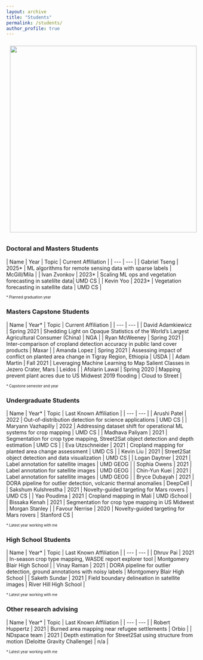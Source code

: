 ```yaml
---
layout: archive
title: "Students"
permalink: /students/
author_profile: true
---
```


<img style="float: center; padding: 10px 10px 10px 10px;" src="http://hannah-rae.github.io/images/group_zoom.jpg" width=500>

### Doctoral and Masters Students

| Name | Year | Topic | Current Affiliation |
| --- | --- |
| Gabriel Tseng | 2025\* | ML algorithms for remote sensing data with sparse labels | McGill/Mila |
| Ivan Zvonkov | 2023\* | Scaling ML ops and vegetation forecasting in satelilte data| UMD CS |
| Kevin Yoo | 2023\* | Vegetation forecasting in satellite data | UMD CS |

<sub><sup>\* Planned graduation year</sup></sub>

### Masters Capstone Students

| Name | Year\* | Topic | Current Affiliation |
| --- | --- |
| David Adamkiewicz | Spring 2021 | Shedding Light on Opaque Statistics of the World’s Largest Agricultural Consumer (China) | NGA |
| Ryan McWeeney | Spring 2021 | Inter-comparison of cropland detection accuracy in public land cover products | Maxar |
| Amanda Lopez | Spring 2021 | Assessing impact of conflict on planted area change in Tigray Region, Ethiopia | USDA |
| Adam Martin | Fall 2021 | Leveraging Machine Learning to Map Salient Classes in Jezero Crater, Mars | Leidos |
| Afolarin Lawal | Spring 2020 | Mapping prevent plant acres due to US Midwest 2019 flooding | Cloud to Street |

<sub><sup>\* Capstone semester and year</sup></sub>

### Undergraduate Students

| Name | Year\* | Topic | Last Known Affiliation |
| --- | --- |
| Arushi Patel | 2022 | Out-of-distribution detection for science applications | UMD CS |
| Maryann Vazhapilly | 2022 | Addressing dataset shift for operational ML systems for crop mapping | UMD CS |
| Madhava Paliyam | 2021 | Segmentation for crop type mapping, Street2Sat object detection and depth estimation | UMD CS |
| Eva Utzschneider | 2021 | Cropland mapping for planted area change assessment | UMD CS |
| Kevin Liu | 2021 | Street2Sat object detection and data visualization | UMD CS |
| Logan Daytner | 2021 | Label annotation for satellite images | UMD GEOG |
| Sophia Owens | 2021 | Label annotation for satellite images | UMD GEOG |
| Chin-Yun Kuei | 2021 | Label annotation for satellite images | UMD GEOG |
| Bryce Dubayah | 2021 | DORA pipeline for outlier detection, volcanic thermal anomalies | DeepCell |
| Sakshum Kulshrestha | 2021 | Novelty-guided targeting for Mars rovers | UMD CS |
| Yao Poudima | 2021 | Cropland mapping in Mali | UMD iSchool |
| Bissaka Kenah | 2021 | Segmentation for crop type mapping in US Midwest | Morgan Stanley |
| Favour Nerrise | 2020 | Novelty-guided targeting for Mars rovers | Stanford CS |

<sub><sup>\* Latest year working with me</sup></sub>

### High School Students

| Name | Year\* | Topic | Last Known Affiliation |
| --- | --- |
| Dhruv Pai | 2021 | In-season crop type mapping, WASDE report explorer tool | Montgomery Blair High School |
| Vinay Raman | 2021 | DORA pipeline for outlier detection, ground annotations with noisy labels | Montgomery Blair High School |
| Saketh Sundar | 2021 | Field boundary delineation in satellite images | River Hill High School |

<sub><sup>\* Latest year working with me</sup></sub>

### Other research advising

| Name | Year\* | Topic | Last Known Affiliation |
| --- | --- |
| Robert Huppertz | 2021 | Burned area mapping near refugee settlements | Orbio |
| NDspace team | 2021 | Depth estimation for Street2Sat using structure from motion (Deloitte Gravity Challenge) | n/a |

<sub><sup>\* Latest year working with me</sup></sub>